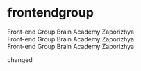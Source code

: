 # frontendgroup
Front-end Group Brain Academy Zaporizhya <br>
Front-end Group Brain Academy Zaporizhya <br>
Front-end Group Brain Academy Zaporizhya <br>

changed

